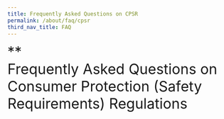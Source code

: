```yaml
---
title: Frequently Asked Questions on CPSR
permalink: /about/faq/cpsr
third_nav_title: FAQ
---
```


<font size="6">**<br>Frequently Asked Questions on Consumer Protection (Safety Requirements) Regulations</b></font>
